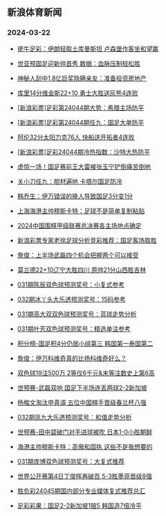 ## 新浪体育新闻 
### 2024-03-22

+ [佬牛足彩：伊朗轻取土库曼斯坦 卢森堡作客坐和望赢](https://sports.sina.com.cn/l/2024-03-21/doc-inanzvut9282609.shtml)

+ [世亚预国足迎新帅首秀 数据：血脉压制轻松胜](https://sports.sina.com.cn/l/2024-03-21/doc-inanxsvw8522305.shtml)

+ [神秘人刮中1.8亿巨奖隐瞒亲友：准备投资房地产](https://sports.sina.com.cn/l/2024-03-21/doc-inanxnpz6385283.shtml)

+ [库里14分维金斯22+10 勇士大胜送灰熊4连败](https://sports.sina.com.cn/basketball/nba/2024-03-21/doc-inapaaar9198982.shtml)

+ [[新浪彩票]足彩第24044期大势：希腊主场防平](https://sports.sina.com.cn/l/2024-03-21/doc-inanzrnz5375520.shtml)

+ [[新浪彩票]足彩第24044期任九：国足大单防平](https://sports.sina.com.cn/l/2024-03-21/doc-inanzrnu2601148.shtml)

+ [阿伦32分太阳力克76人 快船送开拓者4连败](https://sports.sina.com.cn/basketball/nba/2024-03-21/doc-inapaaav5203538.shtml)

+ [[新浪彩票]足彩24044期冷热指数：沙特大热防平](https://sports.sina.com.cn/l/2024-03-21/doc-inanzrnu2602288.shtml)

+ [虚惊一场！国足赛前王大雷被张玉宁铲倒痛苦倒地](https://sports.sina.com.cn/china/2024-03-21/doc-inapaaaq2409637.shtml)

+ [关小刀任九：胆材遍地 卡塔尔国足防冷](https://sports.sina.com.cn/l/2024-03-21/doc-inapahkn2317966.shtml)

+ [韩乔生：伊万错误的换人导致国足3分变1分](https://sports.sina.com.cn/china/national/2024-03-21/doc-inapccqa1923597.shtml)

+ [上海海港主帅穆斯卡特：足球不是简单复制粘贴](https://sports.sina.com.cn/china/2024-03-21/doc-inanzvuw7505993.shtml)

+ [2024中国围棋甲级联赛总决赛各主场地点确定](https://sports.sina.com.cn/go/2024-03-21/doc-inapansq7254245.shtml)

+ [新浪彩票专家老徐足球分析竞彩推荐：国足客场取胜](https://sports.sina.com.cn/l/2024-03-21/doc-inapaaav5172099.shtml)

+ [詹俊：上半场武磊四个机会把握两个可以接受](https://sports.sina.com.cn/china/national/2024-03-21/doc-inapccqi4717908.shtml)

+ [莫兰德22+10辽宁大胜四川 原帅21分山西胜吉林](https://sports.sina.com.cn/basketball/cba/2024-03-21/doc-inapaxhf8811300.shtml)

+ [031期陈辰双色球预测奖号：小复式参考](https://sports.sina.com.cn/l/2024-03-21/doc-inapasyp4908854.shtml)

+ [032期冰丫头大乐透预测奖号：15码参考](https://sports.sina.com.cn/l/2024-03-21/doc-inapansk2224685.shtml)

+ [031期高大双双色球预测奖号：蓝球走势分析](https://sports.sina.com.cn/l/2024-03-21/doc-inapasyh2112449.shtml)

+ [031期叶芳双色球预测奖号：精选单注参考](https://sports.sina.com.cn/l/2024-03-21/doc-inapasyn7127080.shtml)

+ [积分榜-国足积4分仍居小组第三 韩国第一泰国第二](https://sports.sina.com.cn/china/national/2024-03-21/doc-inapccqi4723691.shtml)

+ [詹俊：伊万科维奇真的比扬科维奇好么？](https://sports.sina.com.cn/china/national/2024-03-21/doc-inapccqh6944415.shtml)

+ [双色球19注500万 2等仅6千元&末等注数史上第6高](https://sports.sina.com.cn/l/2024-03-21/doc-inapaxhk7058154.shtml)

+ [世预赛-武磊双响 国足下半场连丢两球2-2新加坡](https://sports.sina.com.cn/china/national/2024-03-21/doc-inapccqh6941817.shtml)

+ [杨楷文淘汰申真谞 五位中国棋手晋级春兰杯八强](https://sports.sina.com.cn/go/2024-03-21/doc-inapansm9015110.shtml)

+ [032期凤九大乐透预测奖号：和值走势分析](https://sports.sina.com.cn/l/2024-03-21/doc-inapansq7235183.shtml)

+ [世预赛-田中碧破门对手进球被吹 日本1-0小胜朝鲜](https://sports.sina.com.cn/china/asia/2024-03-21/doc-inapaxhf8815270.shtml)

+ [海港主帅穆斯卡特：高傲和固执 这些不是我想要的](https://sports.sina.com.cn/china/2024-03-21/doc-inapaaar9180230.shtml)

+ [031期庞博双色球预测奖号：大复式推荐](https://sports.sina.com.cn/l/2024-03-21/doc-inapasyp4906962.shtml)

+ [世界公开赛第4日丁俊晖再破百 5-3胜墨菲晋级8强](https://sports.sina.com.cn/others/snooker/2024-03-21/doc-inapccqh6950997.shtml)

+ [胜负彩24045期国内部分专业媒体复式推荐总汇](https://sports.sina.com.cn/l/2024-03-21/doc-inanzvux5278273.shtml)

+ [足彩彩果：国足2-2新加坡1赔5 韩国造7倍冷平](https://sports.sina.com.cn/l/2024-03-22/doc-inapcytx4264119.shtml)

